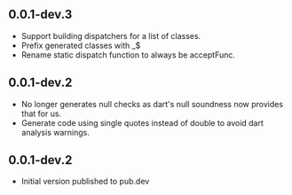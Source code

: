 ## 0.0.1-dev.3 
- Support building dispatchers for a list of classes.
- Prefix generated classes with _$
- Rename static dispatch function to always be acceptFunc.

## 0.0.1-dev.2
- No longer generates null checks as dart's null soundness now provides that for us. 
- Generate code using single quotes instead of double to avoid dart analysis warnings.

## 0.0.1-dev.2

- Initial version published to pub.dev
